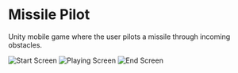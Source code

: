 # Missile Pilot

Unity mobile game where the user pilots a missile through incoming obstacles.

![Start Screen](https://my-images-ethanhollins.s3.ap-southeast-2.amazonaws.com/Screenshot_20220415-160922_Missile-Pilot.png)
![Playing Screen](https://my-images-ethanhollins.s3.ap-southeast-2.amazonaws.com/Screenshot_20220415-161022_Missile-Pilot.png)
![End Screen](https://my-images-ethanhollins.s3.ap-southeast-2.amazonaws.com/Screenshot_20220415-161045_Missile-Pilot.png)
